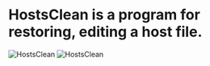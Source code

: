 # HostsClean is a program for restoring, editing a host file.
![HostsClean](https://a.fsdn.com/con/app/proj/hostsclean/screenshots/Снимок1.PNG)
![HostsClean](https://a.fsdn.com/con/app/proj/hostsclean/screenshots/Снимок2.PNG)

